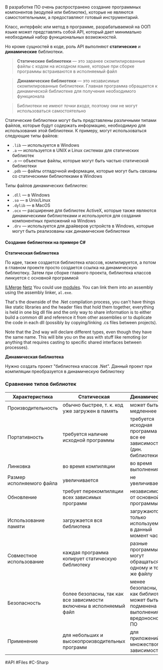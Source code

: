 В разработке ПО очень распространено создание программных компонентов (модулей или библиотек), которые не являются самостоятельными, а предоставляют готовый инструментарий.

Класс, интерфейс или метод в программе, разрабатываемой на ООП языке может представлять собой API, который дает минимально необходимый набор функциональных возможностей.

Но кроме сущностей в коде, роль API выполняют **статические** и **динамические** библиотеки.

> **Статические библиотеки** — это заранее скомпилированные файлы с кодом на исходном языке, которые при сборке программы встраиваются в исполняемый файл

> **Динамические библиотеки** — это независимые скомпилированные библиотеки. Главная программа обращается к динамической библиотеке для получения необходимого функционала

> Библиотеки не имеют *точки входа*, поэтому они не могут использоваться самостоятельно

Статические библиотеки могут быть представлены различными типами файлов, которые будут содержать информацию, необходимую для использования этой библиотеки. К примеру, могут использоваться следующие типы файлов:

- `.lib` — используется в Windows
- `.a` — используется в UNIX и Linux системах для статических библиотек
- `.o` — объектные файлы, которые могут быть частью статической библиотеки
- `.pdb` — файлы отладочной информации, которые могут быть связаны со статическими библиотеками в Windows

Типы файлов динамических библиотек:

- `.dll` — в Windows
- `.so` — в Unix/Linux
- `.dylib` — в MacOS
- `.ocx` — расширение для библиотек ActiveX, которые также являются динамическими библиотеками и используются для создания компонентных приложений на Windows
- `.drv` — используется для драйверов устройств в Windows, которые могут быть реализованы как динамические библиотеки

#### Создание библиотеки на примере C\#

**Статическая библиотека**

По идее, также создается библиотека классов, компилируется, а потом в главном проекте просто создается ссылка на динамическую библиотеку. Затем при сборке главного проекта, библиотека классов линкуется с основной программой


[ILMerge](https://github.com/dotnet/ILMerge/blob/master/README.md "ILMerge")
[Netz](https://madebits.github.io/#r/msnet-netz-compressor.md)
You could use [modules](https://stackoverflow.com/questions/645728/what-is-a-module-in-net). You can link them into an assembly using the assembly linker, `al.exe`.


That's the downside of the .Net compilation process, you can't have things like static libraries and the header files that hold them together, everything is held in one big dll file and the only way to share information is to either build a common dll and reference it from other assemblies or to duplicate the code in each dll (possibly by copying/linking .cs files between projects).

Note that the 2nd way will declare different types, even though they have the same name. This will bite you on the ass with stuff like remoting (or anything that requires casting to specific shared interfaces between processes).


**Динамическая библиотека**

Нужно создать проект "библиотека классов .Net". Данный проект при компиляции преобразуется в динамическую библиотеку

### Сравнение типов библиотек

| Характеристика            | Статическая                                                          | Динамическая                                                                            |
| ------------------------- | -------------------------------------------------------------------- | --------------------------------------------------------------------------------------- |
| Производительность        | обычно быстрее, т. к. код уже загружен в память                      | может быть медленнее                                                                    |
| Портативность             | требуется наличие исходной программы                                 | требуется исходная программа и все ее зависимости (дин. библиотеки)                     |
| Линковка                  | во время компиляции                                                  | во время выполнения                                                                     |
| Размер исполняемого файла | увеличивается                                                        | не увеличивается                                                                        |
| Обновление                | требует перекомпиляции всех зависимых программ                       | независимое от основной программы                                                       |
| Использование памяти      | загружается вся библиотека                                           | загружаются только используемые в данный момент части                                   |
| Совместное использование  | каждая программа копирует статическую библиотеку                     | разные программы могут обращаться одному и тому же файлу                                |
| Безопасность              | более безопасны, так как все зависимости включены в исполняемый файл | менее безопасны, так как библиотека может быть подменена для выполнения вредоносного ПО |
| Применение                | для небольших и высокопроизводительных программ                      | для приложений с множеством зависимостей                                                |

#API #Files #C-Sharp